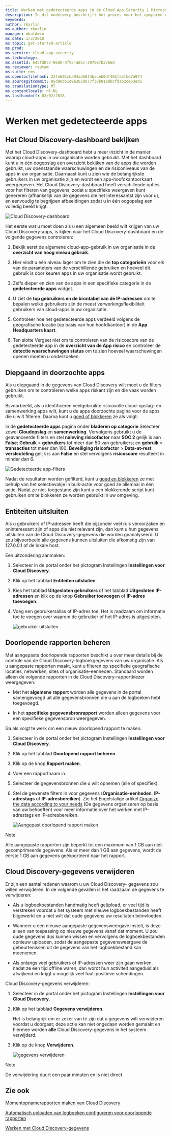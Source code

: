 ```yaml
---
title: Werken met gedetecteerde apps in de Cloud App Security | Microsoft Docs
description: In dit onderwerp beschrijft het proces voor het opsporen en oplossen van problemen met risicovolle cloud discovery-apps in de Cloud App Security.
keywords: 
author: rkarlin
ms.author: rkarlin
manager: mbaldwin
ms.date: 1/3/2018
ms.topic: get-started-article
ms.prod: 
ms.service: cloud-app-security
ms.technology: 
ms.assetid: 645fd8c7-06d0-4f93-a85c-2976e7b3766d
ms.reviewer: reutam
ms.suite: ems
ms.openlocfilehash: 23fe601cba94ad58f4baceb0df461faafbe7a974
ms.sourcegitcommit: 85d90d51e9e265d077f38b0188bcfdab2ce63ed1
ms.translationtype: MT
ms.contentlocale: nl-NL
ms.lasthandoff: 03/02/2018
---
```

# <a name="working-with-discovered-apps"></a>Werken met gedetecteerde apps

## <a name="review-the-cloud-discovery-dashboard"></a>Het Cloud Discovery-dashboard bekijken

Met het Cloud Discovery-dashboard hebt u meer inzicht in de manier waarop cloud-apps in uw organisatie worden gebruikt. Met het dashboard kunt u in één oogopslag een overzicht bekijken van de apps die worden gebruikt, uw openstaande waarschuwingen en de risiconiveaus van de apps in uw organisatie. Daarnaast kunt u zien wie de belangrijkste gebruikers in uw organisatie zijn en wordt een app-hoofdkantoorkaart weergegeven. Het Cloud Discovery-dashboard heeft verschillende opties voor het filteren van gegevens, zodat u specifieke weergaven kunt genereren (afhankelijk van de gegevens die het interessantst zijn voor u), en eenvoudig te begrijpen afbeeldingen zodat u in één oogopslag een volledig beeld krijgt.

![Cloud Discovery-dashboard](./media/cloud-discovery-dashboard.png)

Het eerste wat u moet doen als u een algemeen beeld wilt krijgen van uw Cloud Discovery-apps, is kijken naar het Cloud Discovery-dashboard en de volgende gegevens controleren:
 
1. Bekijk eerst de algemene cloud-app-gebruik in uw organisatie in de **overzicht van hoog niveau gebruik**.

2. Hier vindt u één niveau lager om te zien die de **top categorieën** voor elk van de parameters van de verschillende gebruiken en hoeveel dit gebruik is door keuren apps in uw organisatie wordt gebruikt.

3. Zelfs dieper en zien van de apps in een specifieke categorie in de **gedetecteerde apps** widget.

4. U ziet de **top gebruikers en de brontabel van de IP-adressen** om te bepalen welke gebruikers zijn de meest verwerkingsflexibiliteit gebruikers van cloud-apps in uw organisatie.
5. Controleer hoe het gedetecteerde apps verdeeld volgens de geografische locatie (op basis van hun hoofdkantoor) in de **App Headquarters kaart**.

6. Ten slotte Vergeet niet om te controleren van de risicoscore van de gedetecteerde app in de **overzicht van de App risico** en controleer de **detectie waarschuwingen status** om te zien hoeveel waarschuwingen openen moeten u onderzoeken.

## <a name="deep-dive-into-discovered-apps"></a>Diepgaand in doorzochte apps
Als u diepgaand in de gegevens van Cloud Discovery wilt moet u de filters gebruiken om te controleren welke apps riskant zijn en die vaak worden gebruikt.


Bijvoorbeeld, als u identificeren veelgebruikte risicovolle cloud-opslag- en samenwerking apps wilt, kunt u de apps doorzochte pagina voor de apps die u wilt filteren. Daarna kunt u [goed of blokkeren](governance-discovery.md) ze als volgt:

In de **gedetecteerde apps** pagina onder **bladeren op categorie** Selecteer zowel **Cloudopslag** en **samenwerking**. Vervolgens gebruikt u de geavanceerde filters en stel **naleving risicofactor** naar **SOC 2** gelijk is aan **False**; **Gebruik** > **gebruikers** tot meer dan 50 van gebruikers; en **gebruik** > **transacties** tot meer dan 100; **Beveiliging risicofactor** > **Data-at-rest versleuteling** gelijk is aan **False** en stel vervolgens **risicoscore** resulteert in minder dan 6.

![Gedetecteerde app-filters](./media/discovered-app-filters.png)

Nadat de resultaten worden gefilterd, kunt u [goed en blokkeren](governance-discovery.md) ze met behulp van het selectievakje in bulk-actie voor goed ze allemaal in één actie. Nadat ze niet-toegestane zijn kunt u een blokkerende script kunt gebruiken om te blokkeren ze worden gebruikt in uw omgeving.


## <a name="exclude-entities"></a>Entiteiten uitsluiten  
Als u gebruikers of IP-adressen heeft die bijzonder veel ruis veroorzaken en oninteressant zijn of apps die niet relevant zijn, dan kunt u hun gegevens uitsluiten van de Cloud Discovery-gegevens die worden geanalyseerd. U zou bijvoorbeeld alle gegevens kunnen uitsluiten die afkomstig zijn van 127.0.0.1 of de lokale host.  
  
Een uitzondering aanmaken:  
  
1.  Selecteer in de portal onder het pictogram Instellingen **Instellingen voor Cloud Discovery**.  
  
2.  Klik op het tabblad **Entiteiten uitsluiten**.  
  
3.  Kies het tabblad **Uitgesloten gebruikers** of het tabblad **Uitgesloten IP-adressen** en klik op de knop **Gebruiker toevoegen** of **IP-adres toevoegen**.  
  
4.  Voeg een gebruikersalias of IP-adres toe. Het is raadzaam om informatie toe te voegen over waarom de gebruiker of het IP-adres is uitgesloten.  
  
     ![gebruiker uitsluiten](./media/exclude-user.png "gebruiker uitsluiten")  
  
## <a name="manage-continuous-reports"></a>Doorlopende rapporten beheren  
Met aangepaste doorlopende rapporten beschikt u over meer details bij de controle van de Cloud Discovery-logboekgegevens van uw organisatie. Als u aangepaste rapporten maakt, kunt u filteren op specifieke geografische locaties, netwerken, sites of organisatie-eenheden. Standaard worden alleen de volgende rapporten in de Cloud Discovery-rapportkiezer weergegeven:  
  
-  Met het **algemene rapport** worden alle gegevens in de portal samengevoegd uit alle gegevensbronnen die u aan de logboeken hebt toegevoegd.  
  
- In het **specifieke gegevensbronrapport** worden alleen gegevens voor een specifieke gegevensbron weergegeven.  
  
Ga als volgt te werk om een nieuw doorlopend rapport te maken:  
  
1.  Selecteer in de portal onder het pictogram Instellingen **Instellingen voor Cloud Discovery**.  
  
2.  Klik op het tabblad **Doorlopend rapport beheren**.  
  
3.  Klik op de knop **Rapport maken**.  
  
4.  Voer een rapportnaam in.  
  
5.  Selecteer de gegevensbronnen die u wilt opnemen (alle of specifiek).  
  
6.  Stel de gewenste filters in voor gegevens (**Organisatie-eenheden**, **IP-adrestags** of **IP-adresbereiken**). Zie het Engelstalige artikel [Organize the data according to your needs](ip-tags.md) (De gegevens organiseren op basis van uw behoeften) voor meer informatie over het werken met IP-adrestags en IP-adresbereiken.  
  
    ![Aangepast doorlopend rapport maken](./media/create-custom-continuous-report.png) 

> [!NOTE]
> Alle aangepaste rapporten zijn beperkt tot een maximum van 1 GB aan niet-gecomprimeerde gegevens. Als er meer dan 1 GB aan gegevens, wordt de eerste 1 GB aan gegevens geëxporteerd naar het rapport.


## <a name="deleting-cloud-discovery-data"></a>Cloud Discovery-gegevens verwijderen  
Er zijn een aantal redenen waarom u uw Cloud Discovery- gegevens zou willen verwijderen. In de volgende gevallen is het raadzaam de gegevens te verwijderen:  
  
-   Als u logboekbestanden handmatig heeft geüpload, er veel tijd is verstreken voordat u het systeem met nieuwe logboekbestanden heeft bijgewerkt en u niet wilt dat oude gegevens uw resultaten beïnvloeden.  
  
-   Wanneer u een nieuwe aangepaste gegevensweergave instelt, is deze alleen van toepassing op nieuwe gegevens vanaf dat moment. U zou oude gegevens dus kunnen wissen en vervolgens de logboekbestanden opnieuw uploaden, zodat de aangepaste gegevensweergave de gebeurtenissen uit de gegevens van het logboekbestand kan meenemen.  
  
-   Als onlangs veel gebruikers of IP-adressen weer zijn gaan werken, nadat ze een tijd offline waren, dan wordt hun activiteit aangeduid als afwijkend en krijgt u mogelijk veel fout-positieve schendingen.  
  
Cloud Discovery-gegevens verwijderen:  
  
1.  Selecteer in de portal onder het pictogram Instellingen **Instellingen voor Cloud Discovery**.  
  
2.  Klik op het tabblad **Gegevens verwijderen**.  
  
     Het is belangrijk om er zeker van te zijn dat u gegevens wilt verwijderen voordat u doorgaat; deze actie kan niet ongedaan worden gemaakt en hiermee worden **alle** Cloud Discovery-gegevens in het systeem verwijderd.  
  
3.  Klik op de knop **Verwijderen**.  
  
     ![gegevens verwijderen](./media/delete-data.png "gegevens verwijderen")  
  
   > [!NOTE]  
   >  De verwijdering duurt een paar minuten en is niet direct.  




## <a name="see-also"></a>Zie ook
 
[Momentopnamerapporten maken van Cloud Discovery](create-snapshot-cloud-discovery-reports.md)

[Automatisch uploaden van logboeken configureren voor doorlopende rapporten](configure-automatic-log-upload-for-continuous-reports.md)

[Werken met Cloud Discovery-gegevens](working-with-cloud-discovery-data.md)

